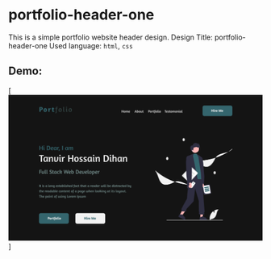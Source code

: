 # portfolio-header-one
This is a simple portfolio website header design.
Design Title: portfolio-header-one
Used language: `html`, `css`

## Demo:
[<img src="desktop.png">]

